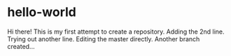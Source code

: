 # hello-world
Hi there!
This is my first attempt to create a repository.
Adding the 2nd line.
Trying out another line.
Editing the master directly.
Another branch created...
